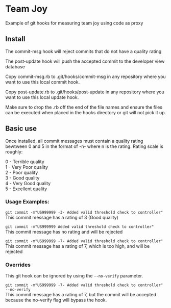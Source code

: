 # Team Joy
Example of git hooks for measuring team joy using code as proxy

## Install
The commit-msg hook will reject commits that do not have a quality rating

The post-update hook will push the accepted commit to the developer view database

Copy commit-msg.rb to .git/hooks/commit-msg in any repository where you want to use this local commit hook.

Copy post-update.rb to .git/hooks/post-update in any repository where you want to use this local update hook.

Make sure to drop the .rb off the end of the file names and ensure the files can be executed when placed in the hooks directory or git will not pick it up.

## Basic use
Once installed, all commit messages must contain a quality rating bewtween 0 and 5 in the format of -n- where n is the rating.
Rating scale is roughly:

0 - Terrible quality<br />
1 - Very Poor quality<br />
2 - Poor quality<br />
3 - Good quality<br />
4 - Very Good quality<br />
5 - Excellent quality

### Usage Examples:

`git commit -m"US999999 -3- Added valid threshold check to controller"` <br/>
This commit message has a rating of 3 (Good quality)

`git commit -m"US999999 Added valid threshold check to controller"` <br/>
This commit message has no rating and will be rejected

`git commit -m"US999999 -7- Added valid threshold check to controller"` <br/>
This commit message has a rating of 7, which is too high, and will be rejected

### Overrides
This git hook can be ignored by using the `--no-verify` parameter.

`git commit -m"US999999 -7- Added valid threshold check to controller" --no-verify` <br/>
This commit message has a rating of 7, but the commit will be accepted because the no-verify flag will bypass the hook.
